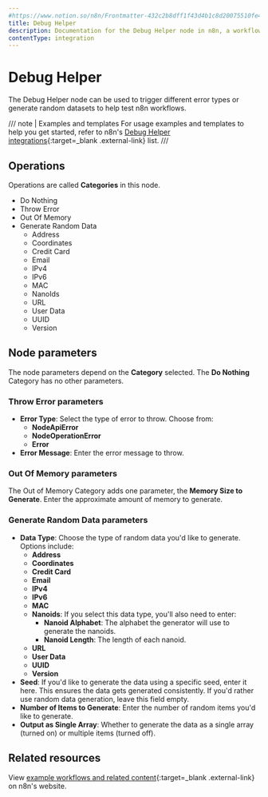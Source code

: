 ```yaml
---
#https://www.notion.so/n8n/Frontmatter-432c2b8dff1f43d4b1c8d20075510fe4
title: Debug Helper
description: Documentation for the Debug Helper node in n8n, a workflow automation platform. Includes guidance on usage, and links to examples.
contentType: integration
---
```


# Debug Helper

The Debug Helper node can be used to trigger different error types or generate random datasets to help test n8n workflows.

/// note | Examples and templates
For usage examples and templates to help you get started, refer to n8n's [Debug Helper integrations](https://n8n.io/integrations/debughelper/){:target=_blank .external-link} list.
///

## Operations

Operations are called **Categories** in this node.

* Do Nothing
* Throw Error
* Out Of Memory
* Generate Random Data
	* Address
	* Coordinates
	* Credit Card
	* Email
	* IPv4
	* IPv6
	* MAC
	* NanoIds
	* URL
	* User Data
	* UUID
	* Version

## Node parameters

The node parameters depend on the **Category** selected. The **Do Nothing** Category has no other parameters.

### Throw Error parameters

* **Error Type**: Select the type of error to throw. Choose from:
	* **NodeApiError**
	* **NodeOperationError**
	* **Error**
* **Error Message**: Enter the error message to throw.

### Out Of Memory parameters

The Out of Memory Category adds one parameter, the **Memory Size to Generate**. Enter the approximate amount of memory to generate.

### Generate Random Data parameters

* **Data Type**: Choose the type of random data you'd like to generate. Options include:
	* **Address**
	* **Coordinates**
	* **Credit Card**
	* **Email**
	* **IPv4**
	* **IPv6**
	* **MAC**
	* **Nanoids**: If you select this data type, you'll also need to enter:
		* **Nanoid Alphabet**: The alphabet the generator will use to generate the nanoids.
		* **Nanoid Length**: The length of each nanoid.
	* **URL**
	* **User Data**
	* **UUID**
	* **Version**
* **Seed**: If you'd like to generate the data using a specific seed, enter it here. This ensures the data gets generated consistently. If you'd rather use random data generation, leave this field empty.
* **Number of Items to Generate**: Enter the number of random items you'd like to generate.
* **Output as Single Array**: Whether to generate the data as a single array (turned on) or multiple items (turned off).

## Related resources

View [example workflows and related content](https://n8n.io/integrations/debughelper/){:target=_blank .external-link} on n8n's website.
